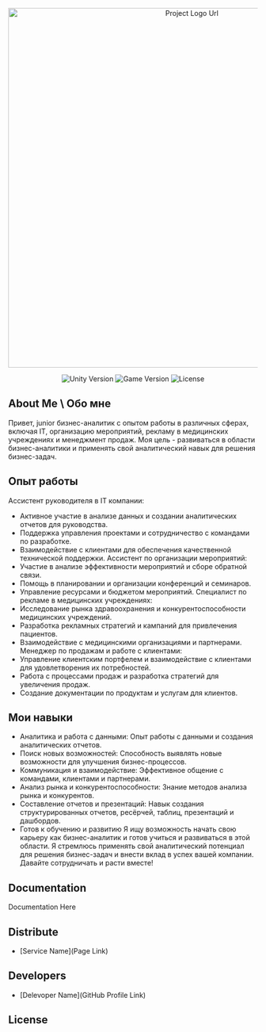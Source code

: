 <p align="center">
      <img src="https://i.ibb.co/4ZtkW8Q/60a261cdcc3468fac57fd68c-business-analyst.png" alt="Project Logo Url" width="726">
</p>

<p align="center">
   <img src="" alt="Unity Version">
   <img src="" alt="Game Version">
   <img src="" alt="License">
</p>

## About Me \ Обо мне

Привет, junior бизнес-аналитик с опытом работы в различных сферах, включая IT, организацию мероприятий, рекламу в медицинских учреждениях и менеджмент продаж. Моя цель - развиваться в области бизнес-аналитики и применять свой аналитический навык для решения бизнес-задач.

## Опыт работы
Ассистент руководителя в IT компании:
- Активное участие в анализе данных и создании аналитических отчетов для руководства.
- Поддержка управления проектами и сотрудничество с командами по разработке.
- Взаимодействие с клиентами для обеспечения качественной технической поддержки.
Ассистент по организации мероприятий:
- Участие в анализе эффективности мероприятий и сборе обратной связи.
- Помощь в планировании и организации конференций и семинаров.
- Управление ресурсами и бюджетом мероприятий.
Специалист по рекламе в медицинских учреждениях:
- Исследование рынка здравоохранения и конкурентоспособности медицинских учреждений.
- Разработка рекламных стратегий и кампаний для привлечения пациентов.
- Взаимодействие с медицинскими организациями и партнерами.
Менеджер по продажам и работе с клиентами:
- Управление клиентским портфелем и взаимодействие с клиентами для удовлетворения их потребностей.
- Работа с процессами продаж и разработка стратегий для увеличения продаж.
- Создание документации по продуктам и услугам для клиентов.
## Мои навыки
- Аналитика и работа с данными: Опыт работы с данными и создания аналитических отчетов.
- Поиск новых возможностей: Способность выявлять новые возможности для улучшения бизнес-процессов.
- Коммуникация и взаимодействие: Эффективное общение с командами, клиентами и партнерами.
- Анализ рынка и конкурентоспособности: Знание методов анализа рынка и конкурентов.
- Составление отчетов и презентаций: Навык создания структурированных отчетов, ресёрчей, таблиц, презентаций и дашбордов.
- Готов к обучению и развитию
Я ищу возможность начать свою карьеру как бизнес-аналитик и готов учиться и развиваться в этой области. Я стремлюсь применять свой аналитический потенциал для решения бизнес-задач и внести вклад в успех вашей компании. Давайте сотрудничать и расти вместе!

## Documentation

Documentation Here

## Distribute

- [Service Name](Page Link)


## Developers

- [Delevoper Name](GitHub Profile Link)

## License
